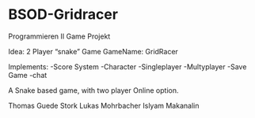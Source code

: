 # BSOD-Gridracer
Programmieren II Game Projekt

Idea: 2 Player “snake” Game
GameName: GridRacer

Implements:
	-Score System
	-Character 
	-Singleplayer
	-Multyplayer
	-Save Game
	-chat

A Snake based game, with two player Online option.

Thomas Guede Stork
Lukas Mohrbacher
Islyam Makanalin